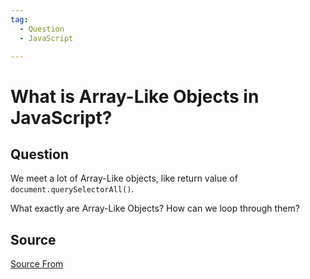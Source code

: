 ```yaml
---
tag:
  - Question
  - JavaScript

---
```

  
# What is Array-Like Objects in JavaScript?

## Question
We meet a lot of Array-Like objects, like return value of `document.querySelectorAll()`.

What exactly are Array-Like Objects? How can we loop through them?




##  Source
[Source From](https://bigfrontend.dev/question/What-is-Array-Like-Objects-in-JavaScript)

  